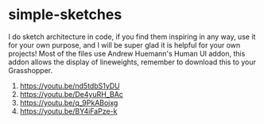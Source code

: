 # simple-sketches
I do sketch architecture in code, if you find them inspiring in any way, use it for your own purpose, and I will be super glad it is helpful for your own projects!
Most of the files use Andrew Huemann's Human UI addon, this addon allows the display of lineweights, remember to download this to your Grasshopper.

1. https://youtu.be/nd5tdbS1yDU
2. https://youtu.be/De4yuRH_BAc
3. https://youtu.be/q_9PkABojxg
4. https://youtu.be/BY4iFaPze-k

